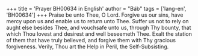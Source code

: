 +++
title = 'Prayer BH00634 in English'
author = "Báb"
tags = ['lang-en', 'BH00634']
+++
Praise be unto Thee, O Lord.  Forgive us our sins, have mercy upon us and enable us to return unto Thee.  Suffer us not to rely on aught else besides Thee, and vouchsafe unto us, through Thy bounty, that which Thou lovest and desirest and well beseemeth Thee.  Exalt the station of them that have truly believed, and forgive them with Thy gracious forgiveness.  Verily, Thou art the Help in Peril, the Self-Subsisting.

